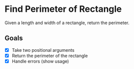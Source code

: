 # Find Perimeter of Rectangle

Given a length and width of a rectangle, return the perimeter.

## Goals

- [x] Take two positional arguments
- [x] Return the perimeter of the rectangle
- [x] Handle errors (show usage)